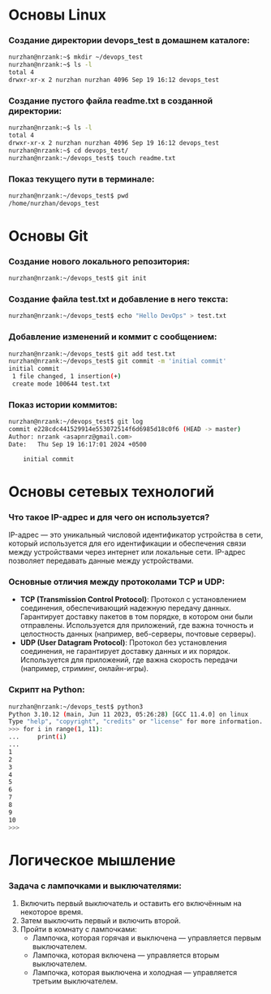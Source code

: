 

# Основы Linux
### Создание директории devops_test в домашнем каталоге:
```bash
nurzhan@nrzank:~$ mkdir ~/devops_test
nurzhan@nrzank:~$ ls -l
total 4
drwxr-xr-x 2 nurzhan nurzhan 4096 Sep 19 16:12 devops_test
```
### Создание пустого файла readme.txt в созданной директории:
```bash
nurzhan@nrzank:~$ ls -l
total 4
drwxr-xr-x 2 nurzhan nurzhan 4096 Sep 19 16:12 devops_test
nurzhan@nrzank:~$ cd devops_test/
nurzhan@nrzank:~/devops_test$ touch readme.txt
```

### Показ текущего пути в терминале:
```bash
nurzhan@nrzank:~/devops_test$ pwd
/home/nurzhan/devops_test
```




# Основы Git
### Создание нового локального репозитория:

```bash
nurzhan@nrzank:~/devops_test$ git init
```

### Создание файла test.txt и добавление в него текста:
```bash
nurzhan@nrzank:~/devops_test$ echo "Hello DevOps" > test.txt
```

### Добавление изменений и коммит с сообщением:
```bash
nurzhan@nrzank:~/devops_test$ git add test.txt
nurzhan@nrzank:~/devops_test$ git commit -m 'initial commit'
initial commit
 1 file changed, 1 insertion(+)
 create mode 100644 test.txt
```

### Показ истории коммитов:
```bash
nurzhan@nrzank:~/devops_test$ git log
commit e228cdc441529914e553072514f6d6985d18c0f6 (HEAD -> master)
Author: nrzank <asapnrz@gmail.com>
Date:   Thu Sep 19 16:17:01 2024 +0500

    initial commit

```

# Основы сетевых технологий
### Что такое IP-адрес и для чего он используется?
IP-адрес — это уникальный числовой идентификатор устройства в сети, который используется для его идентификации и обеспечения связи между устройствами через интернет или локальные сети. IP-адрес позволяет передавать данные между устройствами.

### Основные отличия между протоколами TCP и UDP:
- **TCP (Transmission Control Protocol)**: Протокол с установлением соединения, обеспечивающий надежную передачу данных. Гарантирует доставку пакетов в том порядке, в котором они были отправлены. Используется для приложений, где важна точность и целостность данных (например, веб-серверы, почтовые серверы).
- **UDP (User Datagram Protocol)**: Протокол без установления соединения, не гарантирует доставку данных и их порядок. Используется для приложений, где важна скорость передачи (например, стриминг, онлайн-игры).



### Скрипт на Python:

```bash
nurzhan@nrzank:~/devops_test$ python3
Python 3.10.12 (main, Jun 11 2023, 05:26:28) [GCC 11.4.0] on linux
Type "help", "copyright", "credits" or "license" for more information.
>>> for i in range(1, 11):
...     print(i)
...
1
2
3
4
5
6
7
8
9
10
>>>
```
# Логическое мышление
### Задача с лампочками и выключателями:
1. Включить первый выключатель и оставить его включённым на некоторое время.
2. Затем выключить первый и включить второй.
3. Пройти в комнату с лампочками:
   - Лампочка, которая горячая и выключена — управляется первым выключателем.
   - Лампочка, которая включена — управляется вторым выключателем.
   - Лампочка, которая выключена и холодная — управляется третьим выключателем.
